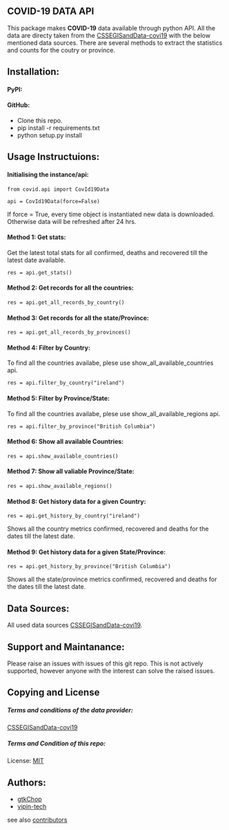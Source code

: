 ## COVID-19 DATA API

This package makes **COVID-19** data available through python API. All the data are directy taken from the [CSSEGISandData-covi19](https://github.com/CSSEGISandData/COVID-19#2019-novel-coronavirus-covid-19-2019-ncov-data-repository-by-johns-hopkins-csse) with the below mentioned data sources. There are several methods to extract the statistics and counts for the coutry or province.

## Installation:
#### PyPI:

#### GitHub:
  * Clone this repo.
  * pip install -r requirements.txt
  * python setup.py install

## Usage Instructuions:

#### Initialising the instance/api:
```
from covid.api import CovId19Data

api = CovId19Data(force=False)
```
If force = True, every time object is instantiated new data is downloaded. Otherwise data will be refreshed after 24 hrs.

#### Method 1: Get stats:
Get the latest total stats for all confirmed, deaths and recovered till the latest date available.
```
res = api.get_stats()
```
#### Method 2: Get records for all the countries:
```
res = api.get_all_records_by_country()
```
#### Method 3: Get records for all the state/Province:
```
res = api.get_all_records_by_provinces()
```

#### Method 4: Filter by Country:
To find all the countries availabe, plese use show_all_available_countries api.
```
res = api.filter_by_country("ireland")
```

#### Method 5: Filter by Province/State:
To find all the countries availabe, plese use show_all_available_regions api.
```
res = api.filter_by_province("British Columbia")
```

#### Method 6: Show all available Countries:
```
res = api.show_available_countries()
```
#### Method 7: Show all valiable Province/State:
```
res = api.show_available_regions()
```

#### Method 8: Get history data for a given Country:
```
res = api.get_history_by_country("ireland")
```
Shows all the country metrics confirmed, recovered and deaths for the dates till the latest date.

#### Method 9: Get history data for a given State/Province:
```
res = api.get_history_by_province("British Columbia")
```
Shows all the state/province metrics confirmed, recovered and deaths for the dates till the latest date.

## Data Sources:
 
All used data sources [CSSEGISandData-covi19](https://github.com/CSSEGISandData/COVID-19#2019-novel-coronavirus-covid-19-2019-ncov-data-repository-by-johns-hopkins-csse).
  
## Support and Maintanance:

Please raise an issues with issues of this git repo. This is not actively supported, however anyone with the interest can solve the raised issues.

## Copying and License
##### Terms and conditions of the data provider:
[CSSEGISandData-covi19](https://github.com/CSSEGISandData/COVID-19#2019-novel-coronavirus-covid-19-2019-ncov-data-repository-by-johns-hopkins-csse)

##### Terms and Condition of this repo:
License: [MIT](https://github.com/gtkChop/covid19/blob/master/LICENSE)

## Authors:

 * [gtkChop](https://github.com/gtkChop)
 * [vipin-tech](https://github.com/vipin-tech)

see also [contributors](https://github.com/gtkChop/covid19/graphs/contributors)


